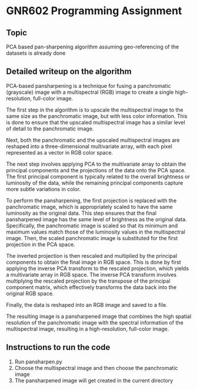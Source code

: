 # GNR602 Programming Assignment
## Topic
PCA based pan-sharpening algorithm assuming geo-referencing of the datasets is already done

## Detailed writeup on the algorithm
PCA-based pansharpening is a technique for fusing a panchromatic (grayscale) image with a multispectral (RGB) image to create a single high-resolution, full-color image.

The first step in the algorithm is to upscale the multispectral image to the same size as the panchromatic image, but with less color information. This is done to ensure that the upscaled multispectral image has a similar level of detail to the panchromatic image.

Next, both the panchromatic and the upscaled multispectral images are reshaped into a three-dimensional multivariate array, with each pixel represented as a vector in RGB color space.

The next step involves applying PCA to the multivariate array to obtain the principal components and the projections of the data onto the PCA space. The first principal component is typically related to the overall brightness or luminosity of the data, while the remaining principal components capture more subtle variations in color.

To perform the pansharpening, the first projection is replaced with the panchromatic image, which is appropriately scaled to have the same luminosity as the original data. This step ensures that the final pansharpened image has the same level of brightness as the original data. Specifically, the panchromatic image is scaled so that its minimum and maximum values match those of the luminosity values in the multispectral image. Then, the scaled panchromatic image is substituted for the first projection in the PCA space.

The inverted projection is then rescaled and multiplied by the principal components to obtain the final image in RGB space. This is done by first applying the inverse PCA transform to the rescaled projection, which yields a multivariate array in RGB space. The inverse PCA transform involves multiplying the rescaled projection by the transpose of the principal component matrix, which effectively transforms the data back into the original RGB space.

Finally, the data is reshaped into an RGB image and saved to a file.

The resulting image is a pansharpened image that combines the high spatial resolution of the panchromatic image with the spectral information of the multispectral image, resulting in a high-resolution, full-color image.

## Instructions to run the code
1. Run pansharpen.py
2. Choose the multispectral image and then choose the panchromatic image 
3. The pansharpened image will get created in the current directory
